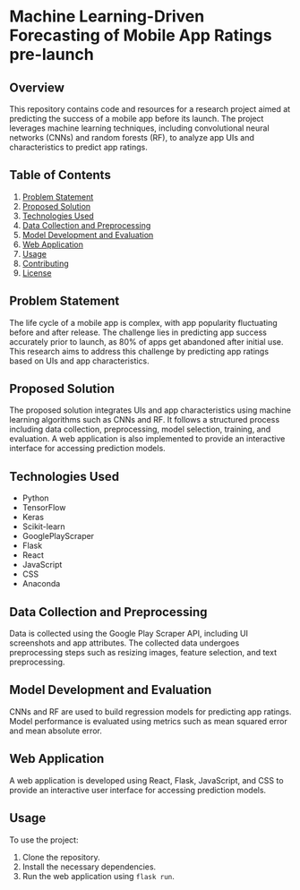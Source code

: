 # Machine Learning-Driven Forecasting of Mobile App Ratings pre-launch

## Overview

This repository contains code and resources for a research project aimed at predicting the success of a mobile app before its launch. The project leverages machine learning techniques, including convolutional neural networks (CNNs) and random forests (RF), to analyze app UIs and characteristics to predict app ratings.

## Table of Contents

1. [Problem Statement](#problem-statement)
2. [Proposed Solution](#proposed-solution)
3. [Technologies Used](#technologies-used)
4. [Data Collection and Preprocessing](#data-collection-and-preprocessing)
5. [Model Development and Evaluation](#model-development-and-evaluation)
6. [Web Application](#web-application)
7. [Usage](#usage)
8. [Contributing](#contributing)
9. [License](#license)

## Problem Statement

The life cycle of a mobile app is complex, with app popularity fluctuating before and after release. The challenge lies in predicting app success accurately prior to launch, as 80% of apps get abandoned after initial use. This research aims to address this challenge by predicting app ratings based on UIs and app characteristics.

## Proposed Solution

The proposed solution integrates UIs and app characteristics using machine learning algorithms such as CNNs and RF. It follows a structured process including data collection, preprocessing, model selection, training, and evaluation. A web application is also implemented to provide an interactive interface for accessing prediction models.

## Technologies Used

- Python
- TensorFlow
- Keras
- Scikit-learn
- GooglePlayScraper
- Flask
- React
- JavaScript
- CSS
- Anaconda

## Data Collection and Preprocessing

Data is collected using the Google Play Scraper API, including UI screenshots and app attributes. The collected data undergoes preprocessing steps such as resizing images, feature selection, and text preprocessing.

## Model Development and Evaluation

CNNs and RF are used to build regression models for predicting app ratings. Model performance is evaluated using metrics such as mean squared error and mean absolute error.

## Web Application

A web application is developed using React, Flask, JavaScript, and CSS to provide an interactive user interface for accessing prediction models.

## Usage

To use the project:
1. Clone the repository.
2. Install the necessary dependencies.
3. Run the web application using `flask run`.


